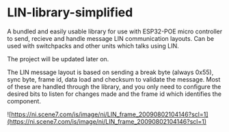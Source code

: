 # LIN-library-simplified
A bundled and easily usable library for use with ESP32-POE micro controller to send, recieve and handle message LIN communication layouts. Can be used with switchpacks and other units which talks using LIN.

The project will be updated later on.

The LIN message layout is based on sending a break byte (always 0x55), sync byte, frame id, data load and checksum to validate the message. Most of these are handled through the library, and you only need to configure the desired bits to listen for changes made and the frame id which identifies the component.

![https://ni.scene7.com/is/image/ni/LIN_frame_20090802104146?scl=1](https://ni.scene7.com/is/image/ni/LIN_frame_20090802104146?scl=1)
